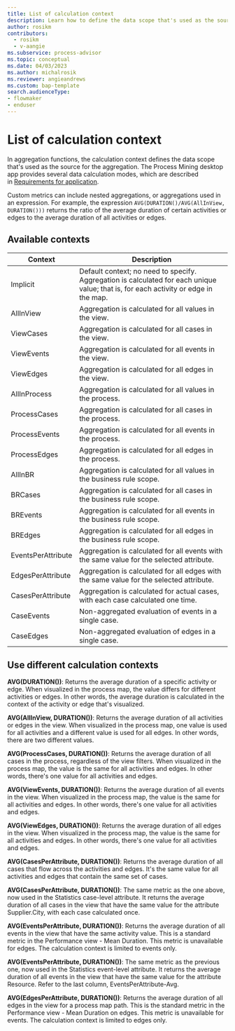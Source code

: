 ```yaml
---
title: List of calculation context
description: Learn how to define the data scope that's used as the source for an aggregation function in the Process Mining desktop app.
author: rosikm
contributors:
  - rosikm
  - v-aangie
ms.subservice: process-advisor
ms.topic: conceptual
ms.date: 04/03/2023
ms.author: michalrosik
ms.reviewer: angieandrews
ms.custom: bap-template
search.audienceType:
- flowmaker
- enduser
---
```


# List of calculation context

In aggregation functions, the calculation context defines the data scope that's used as the source for the aggregation. The Process Mining desktop app provides several data calculation modes, which are described in [Requirements for application](requirements-for-application.md).

Custom metrics can include nested aggregations, or aggregations used in an expression. For example, the expression `AVG(DURATION()/AVG(AllInView, DURATION()))` returns the ratio of the average duration of certain activities or edges to the average duration of all activities or edges.

## Available contexts

| Context | Description |
| ----- | ---- |
| Implicit | Default context; no need to specify. Aggregation is calculated for each unique value; that is, for each activity or edge in the map. |
| AllInView | Aggregation is calculated for all values in the view. |
| ViewCases | Aggregation is calculated for all cases in the view. |
| ViewEvents | Aggregation is calculated for all events in the view. |
| ViewEdges | Aggregation is calculated for all edges in the view. |
| AllInProcess | Aggregation is calculated for all values in the process. |
| ProcessCases | Aggregation is calculated for all cases in the process. |
| ProcessEvents | Aggregation is calculated for all events in the process. |
| ProcessEdges | Aggregation is calculated for all edges in the process. |
| AllInBR | Aggregation is calculated for all values in the business rule scope. |
| BRCases | Aggregation is calculated for all cases in the business rule scope. |
| BREvents | Aggregation is calculated for all events in the business rule scope. |
| BREdges | Aggregation is calculated for all edges in the business rule scope. |
| EventsPerAttribute | Aggregation is calculated for all events with the same value for the selected attribute. |
| EdgesPerAttribute | Aggregation is calculated for all edges with the same value for the selected attribute. |
| CasesPerAttribute | Aggregation is calculated for actual cases, with each case calculated one time. |
| CaseEvents | Non-aggregated evaluation of events in a single case. |
| CaseEdges | Non-aggregated evaluation of edges in a single case. |

## Use different calculation contexts

**AVG(DURATION())**: Returns the average duration of a specific activity or edge. When visualized in the process map, the value differs for different activities or edges. In other words, the average duration is calculated in the context of the activity or edge that's visualized.

**AVG(AllInView, DURATION())**: Returns the average duration of all activities or edges in the view. When visualized in the process map, one value is used for all activities and a different value is used for all edges. In other words, there are two different values.

**AVG(ProcessCases, DURATION())**: Returns the average duration of all cases in the process, regardless of the view filters. When visualized in the process map, the value is the same for all activities and edges. In other words, there's one value for all activities and edges.

**AVG(ViewEvents, DURATION())**: Returns the average duration of all events in the view. When visualized in the process map, the value is the same for all activities and edges. In other words, there's one value for all activities and edges.

**AVG(ViewEdges, DURATION())**: Returns the average duration of all edges in the view. When visualized in the process map, the value is the same for all activities and edges. In other words, there's one value for all activities and edges.

**AVG(CasesPerAttribute, DURATION())**: Returns the average duration of all cases that flow across the activities and edges. It's the same value for all activities and edges that contain the same set of cases.

**AVG(CasesPerAttribute, DURATION())**: The same metric as the one above, now used in the Statistics case-level attribute. It returns the average duration of all cases in the view that have the same value for the attribute Supplier.City, with each case calculated once. 

**AVG(EventsPerAttribute, DURATION())**: Returns the average duration of all events in the view that have the same activity value. This is a standard metric in the Performance view - Mean Duration. This metric is unavailable for edges. The calculation context is limited to events only.

**AVG(EventsPerAttribute, DURATION())**: The same metric as the previous one, now used in the Statistics event-level attribute. It returns the average duration of all events in the view that have the same value for the attribute Resource. Refer to the last column, EventsPerAttribute-Avg.

**AVG(EdgesPerAttribute, DURATION())**: Returns the average duration of all edges in the view for a process map path. This is the standard metric in the Performance view - Mean Duration on edges. This metric is unavailable for events. The calculation context is limited to edges only.

